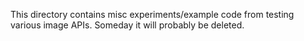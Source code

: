 This directory contains misc experiments/example code from testing various image APIs.  Someday it will probably be deleted.